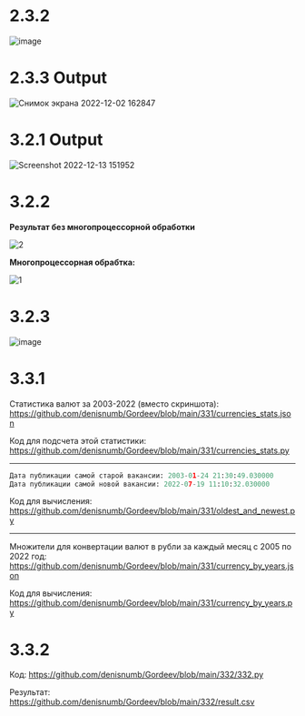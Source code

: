 # 2.3.2 

![image](https://user-images.githubusercontent.com/61795655/209078681-ccded20e-9a27-439a-b34e-20843c07d6e5.png)

# 2.3.3 Output

![Снимок экрана 2022-12-02 162847](https://user-images.githubusercontent.com/61795655/205283210-125f5636-3eb1-40c7-8f40-238da1572c6d.png)

# 3.2.1 Output

![Screenshot 2022-12-13 151952](https://user-images.githubusercontent.com/61795655/207291812-852357f8-67ad-4270-adce-44161c0a7b68.png)

# 3.2.2

**Результат без многопроцессорной обработки**

![2](https://user-images.githubusercontent.com/61795655/208450026-32338cbb-c32b-461b-bbe3-6bcaf451af77.png)

**Многопроцессорная обрабтка:**

![1](https://user-images.githubusercontent.com/61795655/208450125-ae3aeb1e-dcc0-43fd-9c99-94b5051c24e6.png)

# 3.2.3

![image](https://user-images.githubusercontent.com/61795655/208451367-1c051e54-f718-4314-869c-953db29350a7.png)

# 3.3.1

Статистика валют за 2003-2022 (вместо скриншота): https://github.com/denisnumb/Gordeev/blob/main/331/currencies_stats.json

Код для подсчета этой статистики: https://github.com/denisnumb/Gordeev/blob/main/331/currencies_stats.py

---

```py
Дата публикации самой старой вакансии: 2003-01-24 21:30:49.030000
Дата публикации самой новой вакансии: 2022-07-19 11:10:32.030000 
```

Код для вычисления: https://github.com/denisnumb/Gordeev/blob/main/331/oldest_and_newest.py

---

Множители для конвертации валют в рубли за каждый месяц с 2005 по 2022 год: https://github.com/denisnumb/Gordeev/blob/main/331/currency_by_years.json

Код для вычисления: https://github.com/denisnumb/Gordeev/blob/main/331/currency_by_years.py

# 3.3.2

Код: https://github.com/denisnumb/Gordeev/blob/main/332/332.py

Результат: https://github.com/denisnumb/Gordeev/blob/main/332/result.csv
